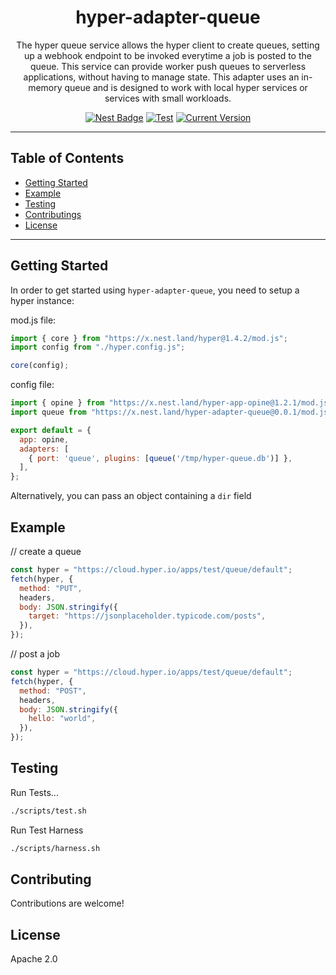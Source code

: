 <h1 align="center">hyper-adapter-queue</h1>
<p align="center">The hyper queue service allows the hyper client to create queues,
setting up a webhook endpoint to be invoked everytime a job is posted to the queue.
This service can provide worker push queues to serverless applications, without having
to manage state. This adapter uses an in-memory queue and is designed to work with
local hyper services or services with small workloads.</p>

<p align="center">
  <a href="https://nest.land/package/hyper-adapter-queue"><img src="https://nest.land/badge.svg" alt="Nest Badge" /></a>
  <a href="https://github.com/hyper63/hyper-adapter-queue/actions/workflows/test.yml"><img src="https://github.com/hyper63/hyper-adapter-queue/actions/workflows/test.yml/badge.svg" alt="Test" /></a>
  <a href="https://github.com/hyper63/hyper-adapter-queue/tags/"><img src="https://img.shields.io/github/tag/hyper63/hyper-adapter-queue" alt="Current Version" /></a>
</p>

---

## Table of Contents

- [Getting Started](#getting-started)
- [Example](#example)
- [Testing](#testing)
- [Contributings](#contributing)
- [License](#license)

---

## Getting Started

In order to get started using `hyper-adapter-queue`, you need to setup a hyper
instance:

mod.js file:

```js
import { core } from "https://x.nest.land/hyper@1.4.2/mod.js";
import config from "./hyper.config.js";

core(config);
```

config file:

```js
import { opine } from "https://x.nest.land/hyper-app-opine@1.2.1/mod.js";
import queue from "https://x.nest.land/hyper-adapter-queue@0.0.1/mod.js";

export default = {
  app: opine,
  adapters: [
    { port: 'queue', plugins: [queue('/tmp/hyper-queue.db')] },
  ],
};
```

Alternatively, you can pass an object containing a `dir` field

## Example

// create a queue

```js
const hyper = "https://cloud.hyper.io/apps/test/queue/default";
fetch(hyper, {
  method: "PUT",
  headers,
  body: JSON.stringify({
    target: "https://jsonplaceholder.typicode.com/posts",
  }),
});
```

// post a job

```js
const hyper = "https://cloud.hyper.io/apps/test/queue/default";
fetch(hyper, {
  method: "POST",
  headers,
  body: JSON.stringify({
    hello: "world",
  }),
});
```

## Testing

Run Tests...

```sh
./scripts/test.sh
```

Run Test Harness

```sh
./scripts/harness.sh
```

## Contributing

Contributions are welcome!

## License

Apache 2.0
